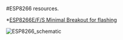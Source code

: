 #ESP8266 resources.

*[ESP8266E/F/S Minimal Breakout for flashing](https://github.com/salmanfarisvp/esp8266/tree/master/ESP8266%20Minimum) 


![ESP8266_schematic](https://raw.githubusercontent.com/salmanfarisvp/esp8266/master/ESP8266%20Minimum/ESP8266_schematic.png)
